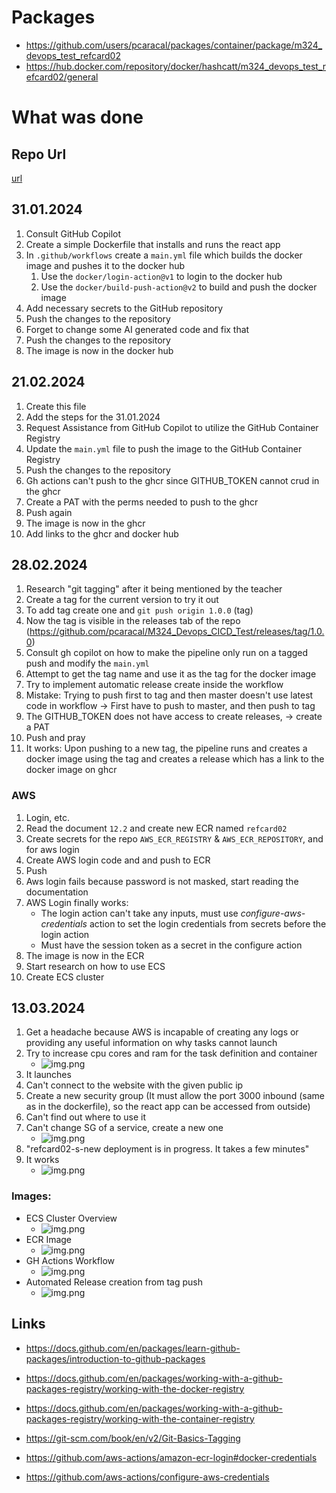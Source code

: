 # Packages

- https://github.com/users/pcaracal/packages/container/package/m324_devops_test_refcard02
- https://hub.docker.com/repository/docker/hashcatt/m324_devops_test_refcard02/general

# What was done

## Repo Url

[url](https://github.com/pcaracal/M324_Devops_CICD_Test/)

## 31.01.2024

1. Consult GitHub Copilot
2. Create a simple Dockerfile that installs and runs the react app
3. In `.github/workflows` create a `main.yml` file which builds the docker image and pushes it to the docker hub
    1. Use the `docker/login-action@v1` to login to the docker hub
    2. Use the `docker/build-push-action@v2` to build and push the docker image
4. Add necessary secrets to the GitHub repository
5. Push the changes to the repository
6. Forget to change some AI generated code and fix that
7. Push the changes to the repository
8. The image is now in the docker hub

## 21.02.2024

1. Create this file
2. Add the steps for the 31.01.2024
3. Request Assistance from GitHub Copilot to utilize the GitHub Container Registry
4. Update the `main.yml` file to push the image to the GitHub Container Registry
5. Push the changes to the repository
6. Gh actions can't push to the ghcr since GITHUB_TOKEN cannot crud in the ghcr
7. Create a PAT with the perms needed to push to the ghcr
8. Push again
9. The image is now in the ghcr
10. Add links to the ghcr and docker hub

## 28.02.2024

1. Research "git tagging" after it being mentioned by the teacher
2. Create a tag for the current version to try it out
3. To add tag create one and `git push origin 1.0.0` (tag)
4. Now the tag is visible in the releases tab of the
   repo (https://github.com/pcaracal/M324_Devops_CICD_Test/releases/tag/1.0.0)
5. Consult gh copilot on how to make the pipeline only run on a tagged push and modify the `main.yml`
6. Attempt to get the tag name and use it as the tag for the docker image
7. Try to implement automatic release create inside the workflow
8. Mistake: Trying to push first to tag and then master doesn't use latest code in workflow -> First have to push to
   master, and then push to tag
9. The GITHUB_TOKEN does not have access to create releases, -> create a PAT
10. Push and pray
11. It works: Upon pushing to a new tag, the pipeline runs and creates a docker image using the tag and creates a
    release which has a link to the docker image on ghcr

### AWS

1. Login, etc.
2. Read the document `12.2` and create new ECR named `refcard02`
3. Create secrets for the repo `AWS_ECR_REGISTRY` & `AWS_ECR_REPOSITORY`, and for aws login
4. Create AWS login code and and push to ECR
5. Push
6. Aws login fails because password is not masked, start reading the documentation
7. AWS Login finally works:
    - The login action can't take any inputs, must use *configure-aws-credentials* action to set the login credentials
      from secrets before the login action
    - Must have the session token as a secret in the configure action
8. The image is now in the ECR
9. Start research on how to use ECS
10. Create ECS cluster

## 13.03.2024

1. Get a headache because AWS is incapable of creating any logs or providing any useful information on why tasks cannot
   launch
2. Try to increase cpu cores and ram for the task definition and container
    - ![img.png](increase_limits.png)
3. It launches
4. Can't connect to the website with the given public ip
5. Create a new security group (It must allow the port 3000 inbound (same as in the dockerfile), so the react app can be
   accessed from outside)
6. Can't find out where to use it
7. Can't change SG of a service, create a new one
    - ![img.png](service_select_sg.png)
8. "refcard02-s-new deployment is in progress. It takes a few minutes"
9. It works
    - ![img.png](running_app.png)

### Images:

- ECS Cluster Overview
    - ![img.png](ecs_cluster.png)
- ECR Image
    - ![img.png](ecr_image.png)
- GH Actions Workflow
    - ![img.png](gh_action_workflow.png)
- Automated Release creation from tag push
    - ![img.png](release.png)

## Links

- https://docs.github.com/en/packages/learn-github-packages/introduction-to-github-packages
- https://docs.github.com/en/packages/working-with-a-github-packages-registry/working-with-the-docker-registry
- https://docs.github.com/en/packages/working-with-a-github-packages-registry/working-with-the-container-registry

- https://git-scm.com/book/en/v2/Git-Basics-Tagging
- https://github.com/aws-actions/amazon-ecr-login#docker-credentials
- https://github.com/aws-actions/configure-aws-credentials